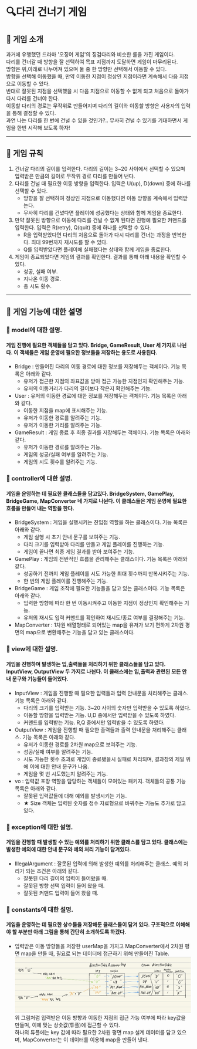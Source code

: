 # 🔍다리 건너기 게임

## 📮 게임 소개
과거에 유행했던 드라마 '오징어 게임'의 징검다리와 비슷한 룰을 가진 게임이다.  
다리를 건너갈 때 방향을 잘 선택하여 목표 지점까지 도달하면 게임이 마무리된다.  
방향은 위,아래로 나누어져 있으며 둘 중 한 방향만 선택해서 이동할 수 있다.  
방향을 선택해 이동했을 때, 만약 이동한 지점이 정상인 지점이라면 계속해서 다음 지점으로 이동할 수 있다.  
반대로 잘못된 지점을 선택했을 시 다음 지점으로 이동할 수 없게 되고 처음으로 돌아가 다시 다리를 건너야 한다.  
이동할 다리의 경로는 무작위로 만들어지며 다리의 길이와 이동할 방향은 사용자의 입력을 통해 결정할 수 있다.  
과연 나는 다리를 한 번에 건널 수 있을 것인가?.. 무사히 건널 수 있기를 기대하면서 게임을 한번 시작해 보도록 하자!

---
## 🎯 게임 규칙
1. 건너갈 다리의 길이를 입력한다. 다리의 길이는 3~20 사이에서 선택할 수 있으며 입력받은 만큼의 길이로 무작위 경로 다리를 만들어 낸다.
2. 다리를 건널 때 필요한 이동 방향을 입력한다. 입력은 U(up), D(down) 중에 하나를 선택할 수 있다.
   + 방향을 잘 선택하여 정상인 지점으로 이동했다면 이동 방향을 계속해서 입력받는다. 
   + 무사히 다리를 건넜다면 플레이에 성공했다는 상태와 함께 게임을 종료한다.
3. 만약 잘못된 방향으로 이동해 다리를 건널 수 없게 된다면 진행에 필요한 커맨드를 입력한다. 입력은 R(retry), Q(quit) 중에 하나를 선택할 수 있다.
   + R을 입력받았다면 다리의 처음으로 돌아가 다시 다리를 건너는 과정을 반복한다. 최대 99번까지 재시도를 할 수 있다. 
   + Q를 입력받았다면 플레이에 실패했다는 상태와 함께 게임을 종료한다. 
4. 게임이 종료되었다면 게임의 결과를 확인한다. 결과를 통해 아래 내용을 확인할 수 있다. 
   + 성공, 실패 여부.
   + 지나온 이동 경로.
   + 총 시도 횟수.

---
## 💾 게임 기능에 대한 설명

### 📁 model에 대한 설명.
#### 게임 진행에 필요한 객체들을 담고 있다. Bridge, GameResult, User 세 가지로 나뉜다. 이 객체들은 게임 운영에 필요한 정보들을 저장하는 용도로 사용된다.
+ Bridge : 만들어진 다리의 이동 경로에 대한 정보를 저장해두는 객체이다. 기능 목록은 아래와 같다.
  * 유저가 접근한 지점의 좌표값을 받아 접근 가능한 지점인지 확인해주는 기능.
  * 유저의 이동거리가 다리의 길이보다 작은지 확인해주는 기능.
+ User : 유저의 이동한 경로에 대한 정보를 저장해두는 객체이다. 기능 목록은 아래와 같다.
  * 이동한 지점을 map에 표시해주는 기능.
  * 유저가 이동한 경로를 알려주는 기능.
  * 유저가 이동한 거리를 알려주는 기능. 
+ GameResult : 게임 종료 후 최종 결과를 저장해두는 객체이다. 기능 목록은 아래와 같다.
  * 유저가 이동한 경로를 알려주는 기능.
  * 게임의 성공/실패 여부를 알려주는 기능.
  * 게임의 시도 횟수를 알려주는 기능.

### 📁 controller에 대한 설명.
#### 게임을 운영하는 데 필요한 클래스들을 담고있다. BridgeSystem, GamePlay, BridgeGame, MapConverter 네 가지로 나뉜다. 이 클래스들은 게임 운영에 필요한 흐름을 만들어 내는 역할을 한다.
+ BridgeSystem : 게임을 실행시키는 진입점 역할을 하는 클래스이다. 기능 목록은 아래와 같다.
  * 게임 실행 시 초기 안내 문구를 보여주는 기능.
  * 다리 크기를 입력받아 다리를 만들고 게임 플레이를 진행하는 기능.
  * 게임이 끝나면 최종 게임 결과를 받아 보여주는 기능.
+ GamePlay : 게임의 전반적인 흐름을 관리해주는 클래스이다. 기능 목록은 아래와 같다.
  * 성공하기 전까지 게임 플레이를 시도 가능한 최대 횟수까지 반복시켜주는 기능.
  * 한 번의 게임 플레이를 진행해주는 기능.
+ BridgeGame : 게임 조작에 필요한 기능들을 담고 있는 클래스이다. 기능 목록은 아래와 같다.
  * 입력한 방향에 따라 한 번 이동시켜주고 이동한 지점이 정상인지 확인해주는 기능.
  * 유저의 재시도 입력 커맨드를 확인하여 재시도/종료 여부를 결정해주는 기능.
+ MapConverter : 1차원 배열형태로 되어있는 map을 유저가 보기 편하게 2차원 평면의 map으로 변환해주는 기능을 담고 있는 클래스이다.

### 📁 view에 대한 설명.
#### 게임을 진행하며 발생하는 입,출력들을 처리하기 위한 클래스들을 담고 있다. InputView, OutputView 두 가지로 나뉜다. 이 클래스에는 입,출력과 관련된 모든 안내 문구와 기능들이 들어있다. 
+ InputView : 게임을 진행할 때 필요한 입력들과 입력 안내문을 처리해주는 클래스. 기능 목록은 아래와 같다.
  * 다리의 크기를 입력받는 기능. 3~20 사이의 숫자만 입력받을 수 있도록 하였다.
  * 이동할 방향을 입력받는 기능. U,D 중에서만 입력받을 수 있도록 하였다.
  * 커맨드를 입력받는 기능. R,Q 중에서만 입력받을 수 있도록 하였다.
+ OutputView : 게임을 진행할 때 필요한 출력들과 출력 안내문을 처리해주는 클래스. 기능 목록은 아래와 같다.
  * 유저가 이동한 경로를 2차원 map으로 보여주는 기능.
  * 성공/실패 여부를 알려주는 기능.
  * 시도 가능한 횟수 초과로 게임이 종료됐을시 실패로 처리되며, 결과창의 제일 위에 이에 대한 안내 문구가 나옴.
  * 게임을 몇 번 시도했는지 알려주는 기능.
+ vo : 입력값 포장 역할을 담당하는 객체들이 모여있는 패키지. 객체들의 공통 기능 목록은 아래와 같다.
  * 잘못된 입력값들에 대해 예외를 발생시키는 기능.
  * ★ Size 객체는 입력된 숫자를 정수 자료형으로 바꿔주는 기능도 추가로 담고 있다.

### 📁 exception에 대한 설명.
#### 게임을 진행할 때 발생할 수 있는 예외를 처리하기 위한 클래스를 담고 있다. 클래스에는 발생한 예외에 대한 안내 문구와 예외 처리 기능이 담겨있다.
+ IllegalArgument : 잘못된 입력에 의해 발생한 예외를 처리해주는 클래스. 예외 처리가 되는 조건은 아래와 같다. 
  * 잘못된 다리 길이의 입력이 들어왔을 때.
  * 잘못된 방향 선택 입력이 들어 왔을 때.
  * 잘못된 커맨드 입력이 들어 왔을 때.

### 📁 constants에 대한 설명.
#### 게임을 운영하는 데 필요한 상수들을 저장해둔 클래스들이 담겨 있다. 구조적으로 이해해야 할 부분만 아래 그림을 통해 간단히 소개하도록 하겠다.

+ 입력받은 이동 방향들을 저장한 userMap을 가지고 MapConverter에서 2차원 평면 map을 만들 때, 필요로 되는 데이터에 접근하기 위해 만들어진 Table. 
![ex_table](./1.jpg)
위 그림처럼 입력받은 이동 방향과 이동한 지점의 접근 가능 여부에 따라 key값을 만들며, 이에 맞는 상숫값(튜플)에 접근할 수 있다.   
하나의 튜플에는 key 값에 따라 필요한 2차원 평면 map 설계 데이터를 담고 있으며, MapConverter는 이 데이터를 이용해 map을 만들어 낸다.




